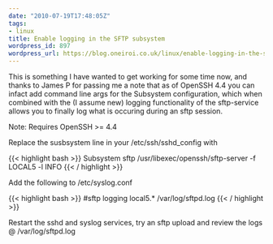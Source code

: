 ```yaml
---
date: "2010-07-19T17:48:05Z"
tags:
- linux
title: Enable logging in the SFTP subsystem
wordpress_id: 897
wordpress_url: https://blog.oneiroi.co.uk/linux/enable-logging-in-the-sftp-subsystem
---
```

This is something I have wanted to get working for some time now, and thanks to James P for passing me a note that as of OpenSSH 4.4 you can infact add command line args for the Subsystem configuration, which when combined with the  (I assume new) logging functionality of the sftp-service allows you to finally log what is occuring during an sftp session.

Note: Requires OpenSSH >= 4.4

Replace the susbsystem line in your /etc/ssh/sshd_config with

{{< highlight bash >}}
Subsystem	sftp	/usr/libexec/openssh/sftp-server -f LOCAL5 -l INFO
{{< / highlight >}}

Add the following to /etc/syslog.conf

{{< highlight bash >}}
#sftp logging
local5.*						/var/log/sftpd.log
{{< / highlight >}}

Restart the sshd and syslog services, try an sftp upload and review the logs @ /var/log/sftpd.log
